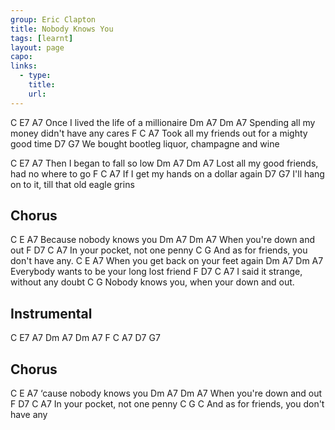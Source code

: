 ```yaml
---
group: Eric Clapton
title: Nobody Knows You
tags: [learnt]
layout: page
capo: 
links: 
  - type: 
    title: 
    url: 
---
```



C                  E7            A7
Once I lived the life of a millionaire
Dm                A7          Dm        A7
Spending all my money didn't have any cares
F                              C           A7
Took all my friends out for a mighty good time
D7                            G7
We bought bootleg liquor, champagne and wine

C         E7          A7
Then I began to fall so low
Dm            A7              Dm          A7
Lost all my good friends, had no where to go
F                         C      A7
If I get my hands on a dollar again
D7                                 G7
I'll hang on to it, till that old eagle grins

## Chorus
C          E     A7
Because nobody knows you
Dm           A7      Dm    A7
When you're down and out
F          D7    C         A7
In your pocket, not one penny
C                         G
And as for friends, you don't have any.
C              E                A7
When you get back on your feet again
Dm         A7               Dm           A7
Everybody wants to be your long lost friend
F             D7        C          A7
I said it strange, without any doubt
C                             G
Nobody knows you, when your down and out.

## Instrumental
C    E7   A7
Dm   A7   Dm   A7
F    C    A7
D7   G7

## Chorus
C          E     A7
‘cause nobody knows you
Dm           A7      Dm    A7
When you're down and out
F          D7    C         A7
In your pocket, not one penny
C                         G              C
And as for friends, you don't have any

